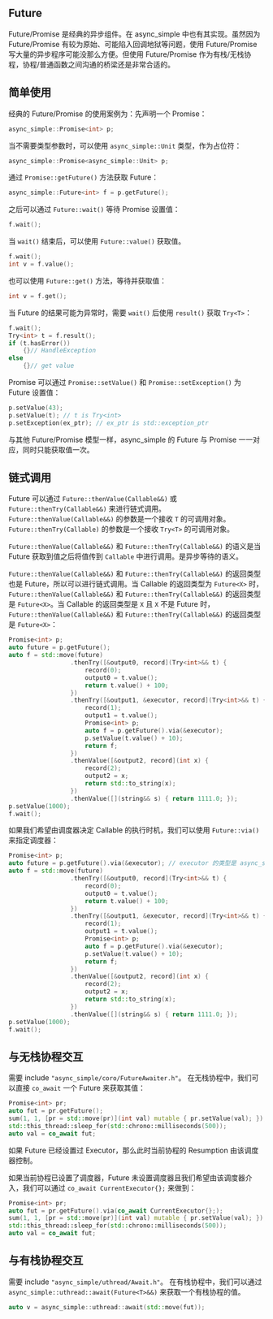 ## Future

Future/Promise 是经典的异步组件。在 async_simple 中也有其实现。虽然因为 Future/Promise 有较为原始、可能陷入回调地狱等问题，使用 Future/Promise 写大量的异步程序可能没那么方便。但使用 Future/Promise 作为有栈/无栈协程，协程/普通函数之间沟通的桥梁还是非常合适的。

## 简单使用

经典的 Future/Promise 的使用案例为：先声明一个 Promise：

```C++
async_simple::Promise<int> p;
```

当不需要类型参数时，可以使用 `async_simple::Unit` 类型，作为占位符：

```C++
async_simple::Promise<async_simple::Unit> p;
```

通过 `Promise::getFuture()` 方法获取 Future：

```C++
async_simple::Future<int> f = p.getFuture();
```

之后可以通过 `Future::wait()` 等待 Promise 设置值：

```C++
f.wait();
```

当 `wait()` 结束后，可以使用 `Future::value()` 获取值。

```C++
f.wait();
int v = f.value();
```

也可以使用 `Future::get()` 方法，等待并获取值：

```C++
int v = f.get();
```

当 Future 的结果可能为异常时，需要 `wait()` 后使用 `result()` 获取 `Try<T>`：

```C++
f.wait();
Try<int> t = f.result();
if (t.hasError())
    {}// HandleException
else
    {}// get value
```

Promise 可以通过 `Promise::setValue()` 和 `Promise::setException()` 为 Future 设置值：

```C++
p.setValue(43);
p.setValue(t); // t is Try<int>
p.setException(ex_ptr); // ex_ptr is std::exception_ptr
```

与其他 Future/Promise 模型一样，async_simple 的 Future 与 Promise 一一对应，同时只能获取值一次。

## 链式调用

Future 可以通过 `Future::thenValue(Callable&&)` 或 `Future::thenTry(Callable&&)` 来进行链式调用。`Future::thenValue(Callable&&)` 的参数是一个接收 `T` 的可调用对象。`Future::thenTry(Callable)` 的参数是一个接收 `Try<T>` 的可调用对象。

`Future::thenValue(Callable&&)` 和 `Future::thenTry(Callable&&)` 的语义是当 Future 获取到值之后将值传到 `Callable` 中进行调用。是异步等待的语义。

`Future::thenValue(Callable&&)` 和 `Future::thenTry(Callable&&)` 的返回类型也是 Future，所以可以进行链式调用。当 Callable 的返回类型为 `Future<X>` 时，`Future::thenValue(Callable&&)` 和 `Future::thenTry(Callable&&)` 的返回类型是 `Future<X>`。当 Callable 的返回类型是 `X` 且 `X` 不是 Future 时，`Future::thenValue(Callable&&)` 和 `Future::thenTry(Callable&&)` 的返回类型是 `Future<X>`：

```C++
Promise<int> p;
auto future = p.getFuture();
auto f = std::move(future)
                 .thenTry([&output0, record](Try<int>&& t) {
                     record(0);
                     output0 = t.value();
                     return t.value() + 100;
                 })
                 .thenTry([&output1, &executor, record](Try<int>&& t) {
                     record(1);
                     output1 = t.value();
                     Promise<int> p;
                     auto f = p.getFuture().via(&executor);
                     p.setValue(t.value() + 10);
                     return f;
                 })
                 .thenValue([&output2, record](int x) {
                     record(2);
                     output2 = x;
                     return std::to_string(x);
                 })
                 .thenValue([](string&& s) { return 1111.0; });
p.setValue(1000);
f.wait();
```

如果我们希望由调度器决定 Callable 的执行时机，我们可以使用 `Future::via()` 来指定调度器：

```C++
Promise<int> p;
auto future = p.getFuture().via(&executor); // executor 的类型是 async_simple::Executor 的子类
auto f = std::move(future)
                 .thenTry([&output0, record](Try<int>&& t) {
                     record(0);
                     output0 = t.value();
                     return t.value() + 100;
                 })
                 .thenTry([&output1, &executor, record](Try<int>&& t) {
                     record(1);
                     output1 = t.value();
                     Promise<int> p;
                     auto f = p.getFuture().via(&executor);
                     p.setValue(t.value() + 10);
                     return f;
                 })
                 .thenValue([&output2, record](int x) {
                     record(2);
                     output2 = x;
                     return std::to_string(x);
                 })
                 .thenValue([](string&& s) { return 1111.0; });
p.setValue(1000);
f.wait();
```

## 与无栈协程交互

需要 include `"async_simple/coro/FutureAwaiter.h"`。
在无栈协程中，我们可以直接 `co_await` 一个 Future 来获取其值：

```C++
Promise<int> pr;
auto fut = pr.getFuture();
sum(1, 1, [pr = std::move(pr)](int val) mutable { pr.setValue(val); });
std::this_thread::sleep_for(std::chrono::milliseconds(500));
auto val = co_await fut;
```

如果 Future 已经设置过 Executor，那么此时当前协程的 Resumption 由该调度器控制。

如果当前协程已设置了调度器，Future 未设置调度器且我们希望由该调度器介入，我们可以通过 `co_await CurrentExecutor{};` 来做到：

```C++
Promise<int> pr;
auto fut = pr.getFuture().via(co_await CurrentExecutor{};);
sum(1, 1, [pr = std::move(pr)](int val) mutable { pr.setValue(val); });
std::this_thread::sleep_for(std::chrono::milliseconds(500));
auto val = co_await fut;
```

## 与有栈协程交互

需要 include `"async_simple/uthread/Await.h"`。
在有栈协程中，我们可以通过 `async_simple::uthread::await(Future<T>&&)` 来获取一个有栈协程的值。

```C++
auto v = async_simple::uthread::await(std::move(fut));
```
